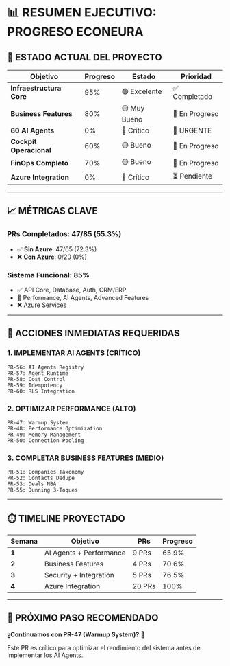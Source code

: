 # 📊 RESUMEN EJECUTIVO: PROGRESO ECONEURA

## 🎯 **ESTADO ACTUAL DEL PROYECTO**

| **Objetivo** | **Progreso** | **Estado** | **Prioridad** |
|--------------|--------------|------------|---------------|
| **Infraestructura Core** | 95% | 🟢 Excelente | ✅ Completado |
| **Business Features** | 80% | 🟡 Muy Bueno | 🔄 En Progreso |
| **60 AI Agents** | 0% | 🔴 Crítico | 🚨 URGENTE |
| **Cockpit Operacional** | 60% | 🟡 Bueno | 🔄 En Progreso |
| **FinOps Completo** | 70% | 🟡 Bueno | 🔄 En Progreso |
| **Azure Integration** | 0% | 🔴 Crítico | ⏳ Pendiente |

---

## 📈 **MÉTRICAS CLAVE**

### **PRs Completados: 47/85 (55.3%)**
- ✅ **Sin Azure**: 47/65 (72.3%)
- ❌ **Con Azure**: 0/20 (0%)

### **Sistema Funcional: 85%**
- ✅ API Core, Database, Auth, CRM/ERP
- 🔄 Performance, AI Agents, Advanced Features
- ❌ Azure Services

---

## 🚨 **ACCIONES INMEDIATAS REQUERIDAS**

### **1. IMPLEMENTAR AI AGENTS (CRÍTICO)**
```
PR-56: AI Agents Registry
PR-57: Agent Runtime  
PR-58: Cost Control
PR-59: Idempotency
PR-60: RLS Integration
```

### **2. OPTIMIZAR PERFORMANCE (ALTO)**
```
PR-47: Warmup System
PR-48: Performance Optimization
PR-49: Memory Management
PR-50: Connection Pooling
```

### **3. COMPLETAR BUSINESS FEATURES (MEDIO)**
```
PR-51: Companies Taxonomy
PR-52: Contacts Dedupe
PR-53: Deals NBA
PR-55: Dunning 3-Toques
```

---

## ⏱️ **TIMELINE PROYECTADO**

| **Semana** | **Objetivo** | **PRs** | **Progreso** |
|------------|--------------|---------|--------------|
| **1** | AI Agents + Performance | 9 PRs | 65.9% |
| **2** | Business Features | 4 PRs | 70.6% |
| **3** | Security + Integration | 5 PRs | 76.5% |
| **4** | Azure Integration | 20 PRs | 100% |

---

## 🎯 **PRÓXIMO PASO RECOMENDADO**

**¿Continuamos con PR-47 (Warmup System)?** 🚀

Este PR es crítico para optimizar el rendimiento del sistema antes de implementar los AI Agents.
